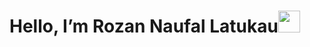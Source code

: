 <h1>Hello, I’m Rozan Naufal Latukau</b><img src="https://media.giphy.com/media/hvRJCLFzcasrR4ia7z/giphy.gif" width="35"></h1>


<!---
Rozan-Latukau/Rozan-Latukau is a ✨ special ✨ repository because its `README.md` (this file) appears on your GitHub profile.
You can click the Preview link to take a look at your changes.
--->

